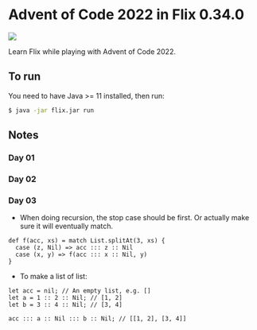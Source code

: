# Advent of Code 2022 in Flix 0.34.0

![](https://github.com/kcjpop/advent-of-code-2022/actions/workflows/flix.yml/badge.svg)

Learn Flix while playing with Advent of Code 2022.

## To run

You need to have Java >= 11 installed, then run:

```bash
$ java -jar flix.jar run
```

## Notes

### Day 01

### Day 02

### Day 03

- When doing recursion, the stop case should be first. Or actually make sure it will eventually match.

```flix
def f(acc, xs) = match List.splitAt(3, xs) {
  case (z, Nil) => acc ::: z :: Nil
  case (x, y) => f(acc ::: x :: Nil, y)
}
```

- To make a list of list:

```flix
let acc = nil; // An empty list, e.g. []
let a = 1 :: 2 :: Nil; // [1, 2]
let b = 3 :: 4 :: Nil; // [3, 4]

acc ::: a :: Nil ::: b :: Nil; // [[1, 2], [3, 4]]
```
